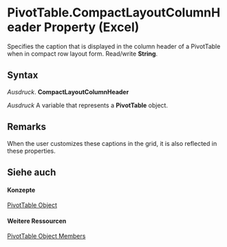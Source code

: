 
# PivotTable.CompactLayoutColumnHeader Property (Excel)

Specifies the caption that is displayed in the column header of a PivotTable when in compact row layout form. Read/write  **String**.


## Syntax

 _Ausdruck_. **CompactLayoutColumnHeader**

 _Ausdruck_ A variable that represents a **PivotTable** object.


## Remarks

When the user customizes these captions in the grid, it is also reflected in these properties.


## Siehe auch


#### Konzepte


[PivotTable Object](a9c1d4a0-78a9-f9a6-6daf-91cb63e45842.md)
#### Weitere Ressourcen


[PivotTable Object Members](http://msdn.microsoft.com/library/8e8d1692-cf32-63c6-a1f6-54ddcc2a4964%28Office.15%29.aspx)